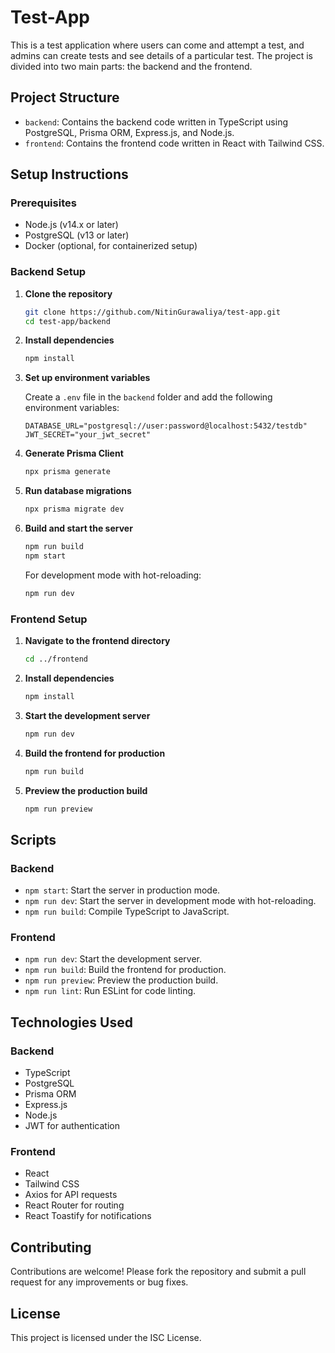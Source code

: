 # Test-App

This is a test application where users can come and attempt a test, and admins can create tests and see details of a particular test. The project is divided into two main parts: the backend and the frontend.

## Project Structure

- `backend`: Contains the backend code written in TypeScript using PostgreSQL, Prisma ORM, Express.js, and Node.js.
- `frontend`: Contains the frontend code written in React with Tailwind CSS.

## Setup Instructions

### Prerequisites

- Node.js (v14.x or later)
- PostgreSQL (v13 or later)
- Docker (optional, for containerized setup)

### Backend Setup

1. **Clone the repository**

    ```sh
    git clone https://github.com/NitinGurawaliya/test-app.git
    cd test-app/backend
    ```

2. **Install dependencies**

    ```sh
    npm install
    ```

3. **Set up environment variables**

    Create a `.env` file in the `backend` folder and add the following environment variables:

    ```env
    DATABASE_URL="postgresql://user:password@localhost:5432/testdb"
    JWT_SECRET="your_jwt_secret"
    ```

4. **Generate Prisma Client**

    ```sh
    npx prisma generate
    ```

5. **Run database migrations**

    ```sh
    npx prisma migrate dev
    ```

6. **Build and start the server**

    ```sh
    npm run build
    npm start
    ```

    For development mode with hot-reloading:

    ```sh
    npm run dev
    ```

### Frontend Setup

1. **Navigate to the frontend directory**

    ```sh
    cd ../frontend
    ```

2. **Install dependencies**

    ```sh
    npm install
    ```

3. **Start the development server**

    ```sh
    npm run dev
    ```

4. **Build the frontend for production**

    ```sh
    npm run build
    ```

5. **Preview the production build**

    ```sh
    npm run preview
    ```

## Scripts

### Backend

- `npm start`: Start the server in production mode.
- `npm run dev`: Start the server in development mode with hot-reloading.
- `npm run build`: Compile TypeScript to JavaScript.

### Frontend

- `npm run dev`: Start the development server.
- `npm run build`: Build the frontend for production.
- `npm run preview`: Preview the production build.
- `npm run lint`: Run ESLint for code linting.

## Technologies Used

### Backend

- TypeScript
- PostgreSQL
- Prisma ORM
- Express.js
- Node.js
- JWT for authentication

### Frontend

- React
- Tailwind CSS
- Axios for API requests
- React Router for routing
- React Toastify for notifications

## Contributing

Contributions are welcome! Please fork the repository and submit a pull request for any improvements or bug fixes.

## License

This project is licensed under the ISC License.

